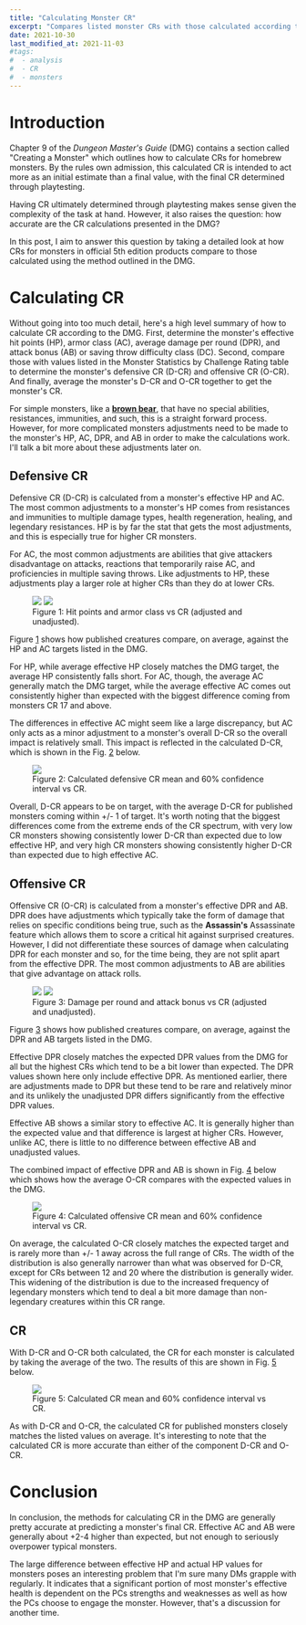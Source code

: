 ```yaml
---
title: "Calculating Monster CR"
excerpt: "Compares listed monster CRs with those calculated according to the rules in chapter 9 of the DMG."
date: 2021-10-30
last_modified_at: 2021-11-03
#tags:
#  - analysis
#  - CR
#  - monsters
---
```


# Introduction

Chapter 9 of the _Dungeon Master's Guide_ (DMG) contains a section called "Creating a Monster" which outlines
how to calculate CRs for homebrew monsters. By the rules own admission, this calculated CR is intended
to act more as an initial estimate than a final value, with the final CR determined through playtesting.

Having CR ultimately determined through playtesting makes sense given the complexity of the task at hand. However, 
it also raises the question: how accurate are the CR calculations presented in the DMG?

In this post, I aim to answer this question by taking a detailed look at how CRs for monsters in official 5th 
edition products compare to those calculated using the method outlined in the DMG.

# Calculating CR

Without going into too much detail, here's a high level summary of how to calculate CR according to the DMG.
First, determine the monster's effective hit points (HP), armor class (AC), average damage per round (DPR), 
and attack bonus (AB) or saving throw difficulty class (DC). Second, compare those with values listed in the 
Monster Statistics by Challenge Rating table to determine the monster's defensive CR (D-CR) and offensive CR (O-CR).
And finally, average the monster's D-CR and O-CR together to get the monster's CR.

For simple monsters, like a **[brown bear](https://www.dndbeyond.com/monsters/brown-bear)**, that have no special 
abilities, resistances, immunities, and such, this is a straight forward process. However, for more complicated 
monsters adjustments need to be made to the monster's HP, AC, DPR, and AB in order to make the calculations work.
I'll talk a bit more about these adjustments later on.

<!---
At a high level, the method for calculating CR in the DMG involves calculating a monsters defensive CR (D-CR)
and offensive CR (O-CR) and averaging the two together. A monster's D-CR is determined primarily from 
their hit points (HP), with some minor adjustments from their armor class (AC). And their O-CR is determined
primarily from their average damage per round (DPR), with some minor adjustments from their attack bonus (AB)
or saving throw difficulty class (DC).

For simple monsters, like a **[brown bear](https://www.dndbeyond.com/monsters/brown-bear)**, that have no special 
abilities, resistances, immunities, and such, this is a straight forward process. For more complicated monsters,
though, adjustments need to be made to the monster's HP, AC, DPR, and AB in order to make the calculations work.

As a consiquence of this, when comparing published monsters to what's described in the DMG for a typical monster 
of the same CR, these adjusted HP, AC, DPR, and AB should be used instead of the unadjusted values.

Thankfully, the DMG does provide guidance for making these adjustments for a wide range of monster traits, 
including damage resistances, immunities, legendary resistances, multiple saving throw proficiencies, and an array 
of monster features listed in the Monster Features table, also found in chapter 9. Of course, not every monster 
feature or ability is covered, especially for monsters published in later source books and modules, and for these
creatures assumptions need to be made in order to properly calculate a CR.
--->

## Defensive CR

Defensive CR (D-CR) is calculated from a monster's effective HP and AC. The most common adjustments to a monster's HP 
comes from resistances and immunities to multiple damage types, health regeneration, healing, and legendary resistances. 
HP is by far the stat that gets the most adjustments, and this is especially true for higher CR monsters. 

For AC, the most common adjustments are abilities that give attackers disadvantage on attacks, reactions that temporarily 
raise AC, and proficiencies in multiple saving throws. Like adjustments to HP, these adjustments play a larger role at 
higher CRs than they do at lower CRs. 

<figure class="half" id="fig:hp-and-ac-vs-cr">
    <img src="{{ site.url }}{{ site.baseurl }}/monsters/calculating-monster-cr/hp-vs-cr.svg">
    <img src="{{ site.url }}{{ site.baseurl }}/monsters/calculating-monster-cr/ac-vs-cr.svg">
    <figcaption>Figure 1: Hit points and armor class vs CR (adjusted and unadjusted).</figcaption>
</figure>

Figure <a href="#fig:hp-and-ac-vs-cr" class="fig-ref">1</a> shows how published creatures compare, on average, against the HP and AC targets listed in the DMG.

For HP, while average effective HP closely matches the DMG target, the average HP consistently falls short. For AC, 
though, the average AC generally match the DMG target, while the average effective AC comes out consistently higher than 
expected with the biggest difference coming from monsters CR 17 and above. 

The differences in effective AC might seem like a large discrepancy, but AC only acts as a minor adjustment to a monster's 
overall D-CR so the overall impact is relatively small. This impact is reflected in the calculated D-CR, which is shown in 
the Fig. <a href="#fig:d-cr-vs-cr" class="fig-ref">2</a> below.

<figure id="fig:d-cr-vs-cr">
    <img src="{{ site.url }}{{ site.baseurl }}/monsters/calculating-monster-cr/d-cr-vs-cr.svg">
    <figcaption>Figure 2: Calculated defensive CR mean and 60% confidence interval vs CR.</figcaption>
</figure>

Overall, D-CR appears to be on target, with the average D-CR for published monsters coming within +/- 1 of target. It's 
worth noting that the biggest differences come from the extreme ends of the CR spectrum, with very low CR monsters showing 
consistently lower D-CR than expected due to low effective HP, and very high CR monsters showing consistently higher D-CR 
than expected due to high effective AC.

## Offensive CR

Offensive CR (O-CR) is calculated from a monster's effective DPR and AB. DPR does have adjustments which typically take the 
form of damage that relies on specific conditions being true, such as the **Assassin's** Assassinate feature which allows 
them to score a critical hit against surprised creatures. However, I did not differentiate these sources of damage when 
calculating DPR for each monster and so, for the time being, they are not split apart from the effective DPR. The most common 
adjustments to AB are abilities that give advantage on attack rolls.

<figure class="half" id="fig:dpr-and-ab-vs-cr">
    <img src="{{ site.url }}{{ site.baseurl }}/monsters/calculating-monster-cr/dpr-vs-cr.svg">
    <img src="{{ site.url }}{{ site.baseurl }}/monsters/calculating-monster-cr/ab-vs-cr.svg">
    <figcaption>Figure 3: Damage per round and attack bonus vs CR (adjusted and unadjusted).</figcaption>
</figure>

Figure <a href="#fig:dpr-and-ab-vs-cr" class="fig-ref">3</a> shows how published creatures compare, on average, against the DPR and AB targets listed in the DMG. 

Effective DPR closely matches the expected DPR values from the DMG for all but the highest CRs which tend to be a bit lower 
than expected. The DPR values shown here only include effective DPR. As mentioned earlier, there are adjustments made to DPR 
but these tend to be rare and relatively minor and its unlikely the unadjusted DPR differs significantly from the effective 
DPR values. 

Effective AB shows a similar story to effective AC. It is generally higher than the expected value and that difference is 
largest at higher CRs. However, unlike AC, there is little to no difference between effective AB and unadjusted values.

The combined impact of effective DPR and AB is shown in Fig. <a href="#fig:o-cr-vs-cr" class="fig-ref">4</a> below which shows how the average O-CR compares with the
expected values in the DMG.

<figure id="fig:o-cr-vs-cr">
    <img src="{{ site.url }}{{ site.baseurl }}/monsters/calculating-monster-cr/o-cr-vs-cr.svg">
    <figcaption>Figure 4: Calculated offensive CR mean and  60% confidence interval vs CR.</figcaption>
</figure>

On average, the calculated O-CR closely matches the expected target and is rarely more than +/- 1 away across the full 
range of CRs. The width of the distribution is also generally narrower than what was observed for D-CR, except for CRs 
between 12 and 20 where the distribution is generally wider. This widening of the distribution is due to the increased 
frequency of legendary monsters which tend to deal a bit more damage than non-legendary creatures within this CR range.

## CR

With D-CR and O-CR both calculated, the CR for each monster is calculated by taking the average of the two. The results of 
this are shown in Fig. <a href="#fig:dmg-cr-vs-cr" class="fig-ref">5</a> below.

<figure id="fig:dmg-cr-vs-cr">
    <img src="{{ site.url }}{{ site.baseurl }}/monsters/calculating-monster-cr/dmg-cr-vs-cr.svg">
    <figcaption>Figure 5: Calculated CR mean and 60% confidence interval vs CR.</figcaption>
</figure>

As with D-CR and O-CR, the calculated CR for published monsters closely matches the listed values on average. It's 
interesting to note that the calculated CR is more accurate than either of the component D-CR and O-CR.

# Conclusion
In conclusion, the methods for calculating CR in the DMG are generally pretty accurate at predicting a monster's final
CR. Effective AC and AB were generally about +2-4 higher than expected, but not enough to seriously overpower typical 
monsters. 

The large difference between effective HP and actual HP values for monsters poses an interesting problem 
that I'm sure many DMs grapple with regularly. It indicates that a significant portion of most monster's effective health
is dependent on the PCs strengths and weaknesses as well as how the PCs choose to engage the monster. However, that's
a discussion for another time.